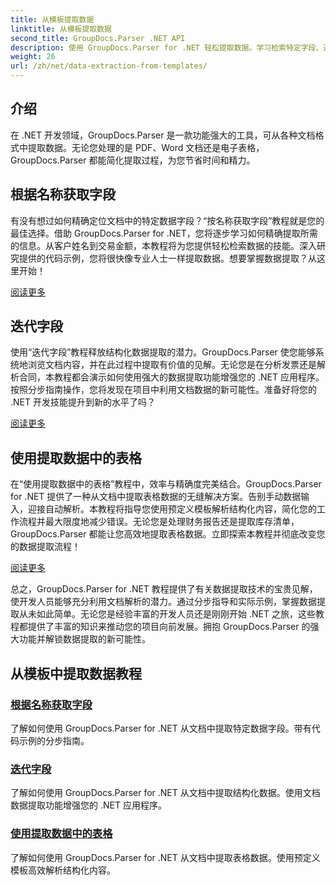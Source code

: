 ```yaml
---
title: 从模板提取数据
linktitle: 从模板提取数据
second_title: GroupDocs.Parser .NET API
description: 使用 GroupDocs.Parser for .NET 轻松提取数据。学习检索特定字段、遍历数据以及处理提取内容中的表格。
weight: 26
url: /zh/net/data-extraction-from-templates/
---
```


## 介绍

在 .NET 开发领域，GroupDocs.Parser 是一款功能强大的工具，可从各种文档格式中提取数据。无论您处理的是 PDF、Word 文档还是电子表格，GroupDocs.Parser 都能简化提取过程，为您节省时间和精力。

## 根据名称获取字段

有没有想过如何精确定位文档中的特定数据字段？“按名称获取字段”教程就是您的最佳选择。借助 GroupDocs.Parser for .NET，您将逐步学习如何精确提取所需的信息。从客户姓名到交易金额，本教程将为您提供轻松检索数据的技能。深入研究提供的代码示例，您将很快像专业人士一样提取数据。想要掌握数据提取？从这里开始！

[阅读更多](./get-field-by-name/)

## 迭代字段

使用“迭代字段”教程释放结构化数据提取的潜力。GroupDocs.Parser 使您能够系统地浏览文档内容，并在此过程中提取有价值的见解。无论您是在分析发票还是解析合同，本教程都会演示如何使用强大的数据提取功能增强您的 .NET 应用程序。按照分步指南操作，您将发现在项目中利用文档数据的新可能性。准备好将您的 .NET 开发技能提升到新的水平了吗？

[阅读更多](./iterate-through-fields/)

## 使用提取数据中的表格

在“使用提取数据中的表格”教程中，效率与精确度完美结合。GroupDocs.Parser for .NET 提供了一种从文档中提取表格数据的无缝解决方案。告别手动数据输入，迎接自动解析。本教程将指导您使用预定义模板解析结构化内容，简化您的工作流程并最大限度地减少错误。无论您是处理财务报告还是提取库存清单，GroupDocs.Parser 都能让您高效地提取表格数据。立即探索本教程并彻底改变您的数据提取流程！

[阅读更多](./working-with-tables-in-extracted-data/)

总之，GroupDocs.Parser for .NET 教程提供了有关数据提取技术的宝贵见解，使开发人员能够充分利用文档解析的潜力。通过分步指导和实际示例，掌握数据提取从未如此简单。无论您是经验丰富的开发人员还是刚刚开始 .NET 之旅，这些教程都提供了丰富的知识来推动您的项目向前发展。拥抱 GroupDocs.Parser 的强大功能并解锁数据提取的新可能性。
## 从模板中提取数据教程
### [根据名称获取字段](./get-field-by-name/)
了解如何使用 GroupDocs.Parser for .NET 从文档中提取特定数据字段。带有代码示例的分步指南。
### [迭代字段](./iterate-through-fields/)
了解如何使用 GroupDocs.Parser for .NET 从文档中提取结构化数据。使用文档数据提取功能增强您的 .NET 应用程序。
### [使用提取数据中的表格](./working-with-tables-in-extracted-data/)
了解如何使用 GroupDocs.Parser for .NET 从文档中提取表格数据。使用预定义模板高效解析结构化内容。